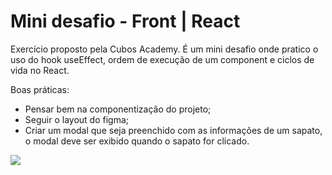 # Mini desafio - Front | React
Exercício proposto pela Cubos Academy. É um mini desafio onde pratico o uso do hook useEffect, ordem de execução de um component e ciclos de vida no React.

Boas práticas:

- Pensar bem na componentização do projeto;
- Seguir o layout do figma;
- Criar um modal que seja preenchido com as informações de um sapato, o modal deve ser exibido quando o sapato for clicado.

![](https://i.imgur.com/2LQjcRT.png)
